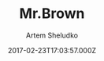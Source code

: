 ---
title: Mr.Brown
github: 'https://github.com/artemsheludko/mr-brown'
demo: 'https://artemsheludko.pw/mr-brown'
author: Artem Sheludko
ssg:
  - Jekyll
cms:
  - No Cms
date: 2017-02-23T17:03:57.000Z
github_branch: master
description: Mr.Brown is a responsive Jekyll theme
stale: true
---